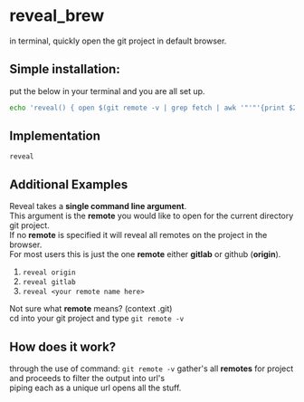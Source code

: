 # reveal_brew
in terminal, quickly open the git project in default browser.

## Simple installation:
put the below in your terminal and you are all set up.
```bash
echo 'reveal() { open $(git remote -v | grep fetch | awk '"'"'{print $2}'"'"' | sed '"'"'s/.git$//'"'"'); };' >> ~/.bashrc; source ~/.bashrc
```

## Implementation
```
reveal
```

## Additional Examples
Reveal takes a <b>single command line argument</b>.
<br>This argument is the <b>remote</b> you would like to open for the current directory git project.
<br>If no <b>remote</b> is specified it will reveal all remotes on the project in the browser.
<br>For most users this is just the one <b>remote</b> either <b>gitlab</b> or github (<b>origin</b>).

1) `reveal origin`
2) `reveal gitlab`
3) `reveal <your remote name here>`

Not sure what <b>remote</b> means? (context .git)
<br>cd into your git project and type `git remote -v`


## How does it work?
through the use of command: 
```git remote -v```
gather's all <b>remotes</b> for project 
<br>and proceeds to  filter the output into url's
<br>piping each as a unique url opens all the stuff.
